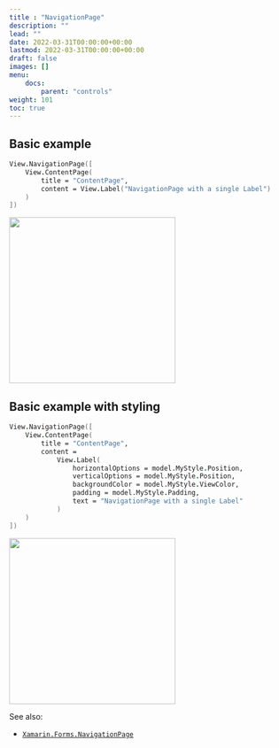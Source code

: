 ```yaml
---
title : "NavigationPage"
description: ""
lead: ""
date: 2022-03-31T00:00:00+00:00
lastmod: 2022-03-31T00:00:00+00:00
draft: false
images: []
menu:
    docs:
        parent: "controls"
weight: 101
toc: true
---
```


## Basic example

```fs
View.NavigationPage([
    View.ContentPage(
        title = "ContentPage",
        content = View.Label("NavigationPage with a single Label")
    )
])
```

<img src="images/pages/navigation-adr-basic.png" width="300">

## Basic example with styling

```fs
View.NavigationPage([
    View.ContentPage(
        title = "ContentPage", 
        content = 
            View.Label(
                horizontalOptions = model.MyStyle.Position,
                verticalOptions = model.MyStyle.Position,
                backgroundColor = model.MyStyle.ViewColor,
                padding = model.MyStyle.Padding,
                text = "NavigationPage with a single Label"
            )
    )
])
```

<img src="images/pages/navigation-adr-styled.png" width="300">

See also:

* [`Xamarin.Forms.NavigationPage`](https://docs.microsoft.com/en-us/dotnet/api/Xamarin.Forms.NavigationPage)
